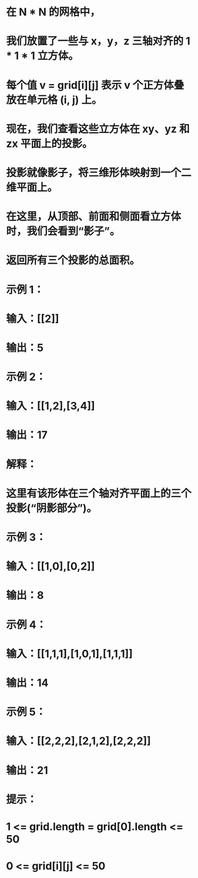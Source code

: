 # 在 N * N 的网格中，
# 我们放置了一些与 x，y，z 三轴对齐的 1 * 1 * 1 立方体。
# 每个值 v = grid[i][j] 表示 v 个正方体叠放在单元格 (i, j) 上。
# 现在，我们查看这些立方体在 xy、yz 和 zx 平面上的投影。
# 投影就像影子，将三维形体映射到一个二维平面上。
# 在这里，从顶部、前面和侧面看立方体时，我们会看到“影子”。
# 返回所有三个投影的总面积。
# 示例 1：
# 输入：[[2]]
# 输出：5
# 示例 2：
# 输入：[[1,2],[3,4]]
# 输出：17
# 解释：
# 这里有该形体在三个轴对齐平面上的三个投影(“阴影部分”)。
# 示例 3：
# 输入：[[1,0],[0,2]]
# 输出：8
# 示例 4：
# 输入：[[1,1,1],[1,0,1],[1,1,1]]
# 输出：14
# 示例 5：
# 输入：[[2,2,2],[2,1,2],[2,2,2]]
# 输出：21
# 提示：
# 1 <= grid.length = grid[0].length <= 50
# 0 <= grid[i][j] <= 50